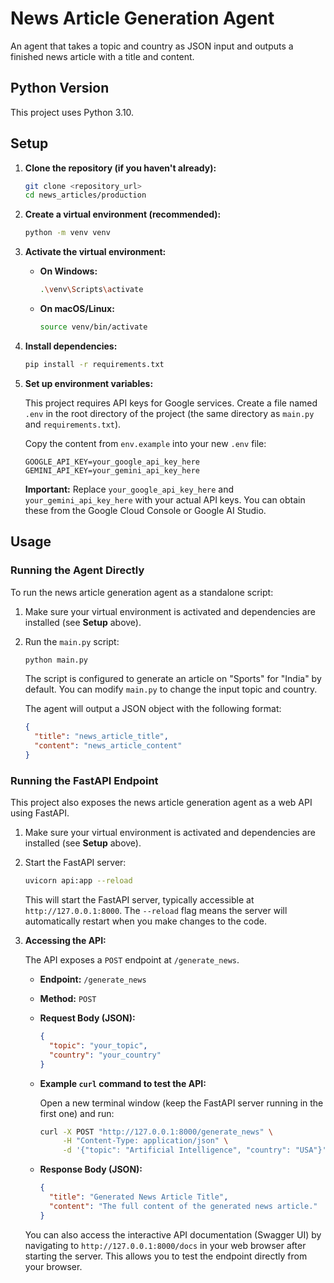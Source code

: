 # News Article Generation Agent

An agent that takes a topic and country as JSON input and outputs a finished news article with a title and content.

## Python Version

This project uses Python 3.10.

## Setup

1.  **Clone the repository (if you haven't already):**

    ```bash
    git clone <repository_url>
    cd news_articles/production
    ```

2.  **Create a virtual environment (recommended):**

    ```bash
    python -m venv venv
    ```

3.  **Activate the virtual environment:**

    *   **On Windows:**
        ```bash
        .\venv\Scripts\activate
        ```
    *   **On macOS/Linux:**
        ```bash
        source venv/bin/activate
        ```

4.  **Install dependencies:**

    ```bash
    pip install -r requirements.txt
    ```

5.  **Set up environment variables:**

    This project requires API keys for Google services. Create a file named `.env` in the root directory of the project (the same directory as `main.py` and `requirements.txt`).

    Copy the content from `env.example` into your new `.env` file:

    ```
    GOOGLE_API_KEY=your_google_api_key_here
    GEMINI_API_KEY=your_gemini_api_key_here
    ```

    **Important:** Replace `your_google_api_key_here` and `your_gemini_api_key_here` with your actual API keys. You can obtain these from the Google Cloud Console or Google AI Studio.

## Usage

### Running the Agent Directly

To run the news article generation agent as a standalone script:

1.  Make sure your virtual environment is activated and dependencies are installed (see **Setup** above).
2.  Run the `main.py` script:

    ```bash
    python main.py
    ```

    The script is configured to generate an article on "Sports" for "India" by default. You can modify `main.py` to change the input topic and country.

    The agent will output a JSON object with the following format:

    ```json
    {
      "title": "news_article_title",
      "content": "news_article_content"
    }
    ```

### Running the FastAPI Endpoint

This project also exposes the news article generation agent as a web API using FastAPI.

1.  Make sure your virtual environment is activated and dependencies are installed (see **Setup** above).
2.  Start the FastAPI server:

    ```bash
    uvicorn api:app --reload
    ```

    This will start the FastAPI server, typically accessible at `http://127.0.0.1:8000`. The `--reload` flag means the server will automatically restart when you make changes to the code.

3.  **Accessing the API:**

    The API exposes a `POST` endpoint at `/generate_news`.

    *   **Endpoint:** `/generate_news`
    *   **Method:** `POST`
    *   **Request Body (JSON):**

        ```json
        {
          "topic": "your_topic",
          "country": "your_country"
        }
        ```

    *   **Example `curl` command to test the API:**

        Open a new terminal window (keep the FastAPI server running in the first one) and run:

        ```bash
        curl -X POST "http://127.0.0.1:8000/generate_news" \
             -H "Content-Type: application/json" \
             -d '{"topic": "Artificial Intelligence", "country": "USA"}'
        ```

    *   **Response Body (JSON):**

        ```json
        {
          "title": "Generated News Article Title",
          "content": "The full content of the generated news article."
        }
        ```

    You can also access the interactive API documentation (Swagger UI) by navigating to `http://127.0.0.1:8000/docs` in your web browser after starting the server. This allows you to test the endpoint directly from your browser.